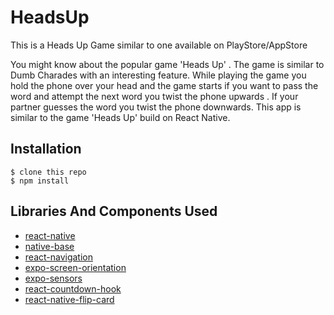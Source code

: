 # HeadsUp
This is a Heads Up Game similar to one available on PlayStore/AppStore

You might know about the popular game 'Heads Up' . The game is similar to Dumb Charades with an interesting feature. While playing the game you hold the phone over your head and the game starts if you want to pass the word and attempt the next word you twist the phone upwards . If your partner guesses the word you twist the phone downwards. This app is similar to the game 'Heads Up' build on React Native.

Installation
------------

    $ clone this repo
    $ npm install

## Libraries And Components Used
* [react-native](https://reactnative.dev/)
* [native-base](https://nativebase.io/)
* [react-navigation](https://reactnavigation.org/)
* [expo-screen-orientation](https://docs.expo.io/versions/latest/sdk/screen-orientation)
* [expo-sensors](https://docs.expo.io/versions/latest/sdk/sensors)
* [react-countdown-hook](https://www.npmjs.com/package/react-countdown-hook)
* [react-native-flip-card](https://www.npmjs.com/package/react-native-flip-card)

